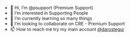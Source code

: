 - 👋 Hi, I’m @psupport (Premium Support)
- 👀 I’m interested in Supporting People
- 🌱 I’m currently learning so many things
- 💞️ I’m looking to collaborate on CRE - Premium Support
- 📫 How to reach me try my main account [@darostegui](https://github.com/darostegui)

